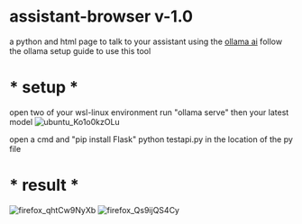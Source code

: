 # assistant-browser v-1.0
a python and html page to talk to your assistant
using the [ollama ai](https://github.com/jmorganca/ollama/tree/main/docs)
follow the ollama setup guide to use this tool
# * setup *
open two of your wsl-linux environment
run "ollama serve"
then your latest model 
![ubuntu_Ko1o0kzOLu](https://github.com/ConTronTech/assistant-browser/assets/120324560/ce4cfbdf-a151-4cd7-8c49-253e97de5fae)

open a cmd and "pip install Flask"
python testapi.py in the location of the py file

# * result *
![firefox_qhtCw9NyXb](https://github.com/ConTronTech/assistant-browser/assets/120324560/161aa9a5-031b-4ff8-b7f8-428035f3ff3a)
![firefox_Qs9ijQS4Cy](https://github.com/ConTronTech/assistant-browser/assets/120324560/bb9869b4-7008-4ac1-8d99-a91d37ae8517)



